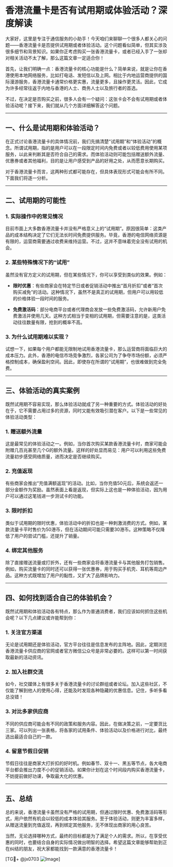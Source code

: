 # 香港流量卡是否有试用期或体验活动？深度解读

大家好，这里是专注于通信服务的小助手！今天咱们来聊聊一个很多人都关心的问题——香港流量卡是否提供试用期或者体验活动。这个问题看似简单，但其实涉及很多细节和背景知识。如果你正考虑购买一张香港流量卡，或者已经入手了一张却对相关活动不太了解，那么这篇文章一定适合你！

首先，让我们明确一点：香港流量卡的核心功能是什么？简单来说，就是让你在香港使用本地网络服务，比如打电话、发短信以及上网。相比于内地运营商提供的国际漫游服务，香港流量卡通常价格更实惠，流量更多，且操作更灵活。因此，它成为许多经常往返于内地与香港的人士、商务人士以及旅行者的首选。

不过，在决定是否购买之前，很多人会有一个疑问：这张卡会不会有试用期或者体验活动呢？接下来，我们就从几个方面详细解答这个问题。

---

## 一、什么是试用期和体验活动？

在正式讨论香港流量卡的具体情况前，我们先搞清楚“试用期”和“体验活动”的概念。所谓试用期，指的是用户可以在一段限定时间内免费或者以较低费用使用某项服务，以此来判断其是否符合自己的需求。而体验活动则可能包括赠送额外流量、优惠券或者其他福利，目的是让用户感受到产品的好用之处，从而愿意长期购买。

对于香港流量卡而言，这两种形式都可能存在，但具体表现形式可能会有所不同。下面我们将逐一分析。

---

## 二、试用期的可能性

### 1. **实际操作中的常见情况**
目前市面上大多数香港流量卡并没有严格意义上的“试用期”。原因很简单：这类产品的成本结构决定了它们无法长时间免费提供服务。毕竟，香港的电信网络资源是有限的，运营商需要通过收费来维持运营。不过，这并不意味着完全没有试用的机会。

### 2. **某些特殊情况下的“试用”**
虽然没有官方定义的试用期，但在某些情况下，你可以享受到类似的效果。例如：

- **限时优惠**：有些商家会在特定节日或者促销活动中推出“首月折扣”或者“首次购买减免”的活动。这种情况下，虽然不是真正的试用期，但用户可以用较低的价格体验一段时间的服务。
  
- **免费激活码**：部分电商平台或者代理商会发放一些免费激活码，允许新用户免费激活并使用几天。这种方式相当于变相的试用期，但需要注意的是，这类活动往往数量有限，抢到的概率不高。

### 3. **为什么试用期难以实现？**
试想一下，如果每个用户都能无限制地试用香港流量卡，那么运营商将面临巨大的成本压力。此外，香港的电信市场竞争激烈，各家公司为了争夺市场份额，必须严格控制成本，确保盈利空间。因此，即使存在所谓的“试用期”，也很难做到完全免费。

---

## 三、体验活动的真实案例

既然试用期不容易实现，那么体验活动就成了另一种重要的方式。体验活动的好处在于，它不需要占用过多的资源，同时又能有效吸引潜在客户。以下是一些常见的体验活动类型：

### 1. **赠送额外流量**
这是最常见的体验活动之一。例如，当你首次购买某款香港流量卡时，商家可能会附赠几百兆甚至几个G的额外流量。这样的好处显而易见：用户可以利用这些免费流量初步感受网络质量，进而决定是否继续购买。

### 2. **充值返现**
有些商家会推出“充值满额返现”的活动。比如，当你充值50元后，系统会返还一部分金额作为奖励。虽然表面上看是返现，但实际上这也是一种体验活动，因为用户可以通过这笔钱进一步测试卡的功能。

### 3. **限时折扣**
类似于试用期的限时优惠，体验活动中的折扣也是一种刺激消费的方式。例如，某款流量卡平时售价为50港币，但在活动期间可能只需要30港币。这种策略不仅降低了用户的尝试门槛，还提升了销量。

### 4. **绑定其他服务**
除了直接赠送流量或打折外，还有一些商家会将香港流量卡与其他服务打包销售。例如，购买流量卡的同时还可以获得一张优惠券，用于购买手机壳、耳机等周边产品。这种方式既增加了用户的黏性，又扩大了品牌影响力。

---

## 四、如何找到适合自己的体验机会？

既然试用期和体验活动各有特点，那么作为普通消费者，我们应该如何抓住这些机会呢？以下几点建议或许能帮到你：

### 1. **关注官方渠道**
无论是试用期还是体验活动，官方平台往往是信息发布的主阵地。因此，定期浏览香港流量卡供应商的官网或者官方微信公众号是非常必要的。这样可以第一时间获取最新的活动资讯。

### 2. **加入社群交流**
如今，社交媒体上有很多关于香港流量卡的讨论群组或者论坛。加入这些社区，不仅能了解到他人的使用心得，还能及时发现各种隐藏的优惠信息。记住，多听多看总没错！

### 3. **对比多家供应商**
不同的供应商可能会有不同的政策和服务内容。因此，在做决策之前，一定要货比三家。可以列出一张表格，将各家的试用条件、体验活动以及价格进行对比，最终选出最适合自己的一款。

### 4. **留意节假日促销**
节假日往往是商家大打折扣的好时机。例如春节、双十一、黑五等节点，各大电商平台都会推出力度不小的促销活动。如果你计划在这个时间段内购买香港流量卡，不妨提前做好功课，争取最大化的优惠。

---

## 五、总结

总的来说，香港流量卡虽然没有严格的试用期，但通过限时优惠、免费激活码等形式，用户依然有机会以较低的成本体验其服务。至于体验活动，则更为丰富多样，从赠送流量到充值返现，再到绑定其他服务，无不体现出商家的用心良苦。

当然，无论选择哪种方式，最终的目标都是为了满足个人的需求。所以，在享受优惠的同时，也要结合自身的实际情况做出明智的选择。希望这篇文章能够帮助到正在纠结的朋友，祝大家都能找到一款满意的香港流量卡！

[TG💪+ @jx0703 ![Image](https://github.com/user-attachments/assets/dbca1d08-cadb-493c-b0ec-ad6f7a83f270)]